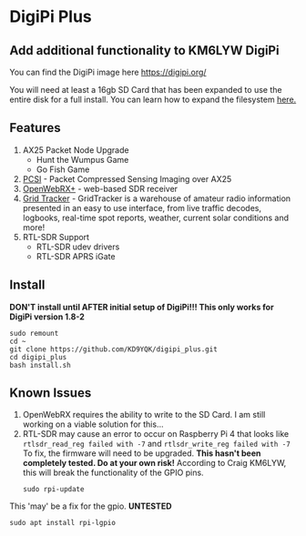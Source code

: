 # DigiPi Plus
## Add additional functionality to KM6LYW DigiPi

You can find the DigiPi image here https://digipi.org/

You will need at least a 16gb SD Card that has been expanded to use the entire disk for a full install. You can learn how to expand the filesystem [here.](extend_filesystem.md)

## Features
1. AX25 Packet Node Upgrade
   - Hunt the Wumpus Game
   - Go Fish Game
2. [PCSI](https://github.com/maqifrnswa/PCSI) - Packet Compressed Sensing Imaging over AX25
3. [OpenWebRX+](https://fms.komkon.org/OWRX/) - web-based SDR receiver
4. [Grid Tracker](https://gridtracker.org/) - GridTracker is a warehouse of amateur radio information presented in an easy to use interface, from live traffic decodes, logbooks, real-time spot reports, weather, current solar conditions and more!
5. RTL-SDR Support
   - RTL-SDR udev drivers
   - RTL-SDR APRS iGate

## Install
**DON'T install until AFTER initial setup of DigiPi!!! This only works for DigiPi version 1.8-2**
```
sudo remount
cd ~
git clone https://github.com/KD9YQK/digipi_plus.git
cd digipi_plus
bash install.sh
```

## Known Issues

1) OpenWebRX requires the ability to write to the SD Card. I am still working on a viable solution for this...
2) RTL-SDR may cause an error to occur on Raspberry Pi 4 that looks like `rtlsdr_read_reg failed with -7` and `rtlsdr_write_reg failed with -7` To fix, the firmware will need to be upgraded. **This hasn't been completely tested. Do at your own risk!** According to Craig KM6LYW, this will break the functionality of the GPIO pins.
   ```
   sudo rpi-update
   ```
This 'may' be a fix for the gpio. **UNTESTED**
```
sudo apt install rpi-lgpio
```
